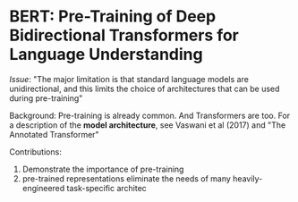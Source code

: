 # BERT: Pre-Training of Deep Bidirectional Transformers for Language Understanding

*Issue*: "The major limitation is that standard language models are unidirectional, and this limits the choice of architectures that can be used during pre-training"

Background: Pre-training is already common. And Transformers are too. For a description of the **model architecture**, see Vaswani et al (2017) and "The Annotated Transformer"

Contributions:
1. Demonstrate the importance of pre-training
2. pre-trained representations eliminate the needs of many heavily-engineered task-specific architec
<!--stackedit_data:
eyJoaXN0b3J5IjpbMTA5NjQzODM2MV19
-->